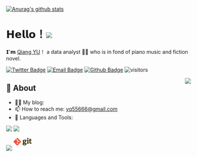 <!-- ### Hi there 👋 -->

<!--
**yq5566655666/yq5566655666** is a ✨ _special_ ✨ repository because its `README.md` (this file) appears on your GitHub profile.

Here are some ideas to get you started:

- 🔭 I’m currently working on ...
- 🌱 I’m currently learning ...
- 👯 I’m looking to collaborate on ...
- 🤔 I’m looking for help with ...
- 💬 Ask me about ...
- 📫 How to reach me: ...
- 😄 Pronouns: ...
- ⚡ Fun fact: ...
-->
[![Anurag's github stats](https://github-readme-stats.vercel.app/api?username=yq5566655666)](https://github.com/anuraghazra/github-readme-stats)
# 𝗛𝗲𝗹𝗹𝗼！<img src="https://user-images.githubusercontent.com/5679180/79618120-0daffb80-80be-11ea-819e-d2b0fa904d07.gif" width="27px"> 

𝗜'𝗺 [Qiang YU](https://github.com/yq5566655666)！
a data analyst 👨‍💻 who is in fond of piano music and fiction novel.

[![Twitter Badge](https://img.shields.io/badge/-Twitter-1da1f2?style=flat-square&labelColor=1da1f2&logo=twitter&logoColor=white&link=https://twitter.com/Yaronzz)](https://twitter.com/imzjwo)
[![Email Badge](https://img.shields.io/badge/-Email-c14438?style=flat-square&logo=Gmail&logoColor=white&link=mailto:yaronhuang@foxmail.com)](mailto:admin@imzjw.cn)
[![Github Badge](https://img.shields.io/badge/-Github-232323?style=flat-square&logo=Github&logoColor=white&link=https://github.com/zjwo)](https://github.com/zjwo)
![visitors](https://visitor-badge.laobi.icu/badge?page_id=zjwo)

<img align="right" src="https://github-readme-stats.vercel.app/api?username=zjwo&show_icons=true&hide_border=true">

## 🧐 About

- 👨‍💻 My blog: 
- 📫 How to reach me: yq55666@gmail.com
- 🌱 Languages and Tools: 

<code><img width="10%" src="https://www.vectorlogo.zone/logos/java/java-ar21.svg"></code>
<code><a href="https://www.linux.org/" target="_blank"><img height="50" src="https://www.vectorlogo.zone/logos/linux/linux-ar21.svg"></a></code>
<br />
<code><img width="10%" src="https://www.vectorlogo.zone/logos/mysql/mysql-ar21.svg"></code>
<code><img width="10%" src="https://raw.githubusercontent.com/github/explore/80688e429a7d4ef2fca1e82350fe8e3517d3494d/topics/git/git.png"></code>
<br />
